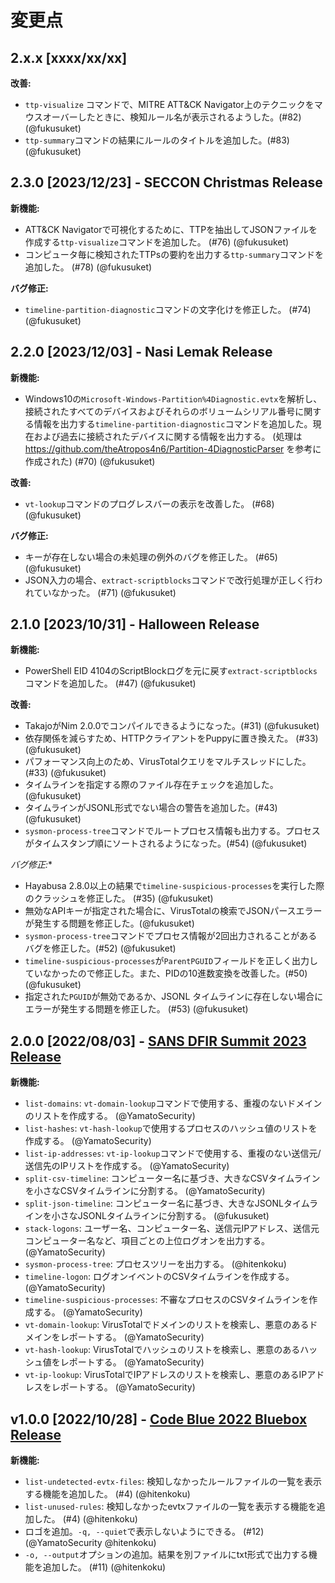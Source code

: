 # 変更点

## 2.x.x [xxxx/xx/xx]

**改善:**

- `ttp-visualize` コマンドで、MITRE ATT&CK Navigator上のテクニックをマウスオーバーしたときに、検知ルール名が表示されるようした。(#82) (@fukusuket)
- `ttp-summary`コマンドの結果にルールのタイトルを追加した。(#83) (@fukusuket)

## 2.3.0 [2023/12/23] - SECCON Christmas Release

**新機能:**

- ATT&CK Navigatorで可視化するために、TTPを抽出してJSONファイルを作成する`ttp-visualize`コマンドを追加した。 (#76) (@fukusuket)
- コンピュータ毎に検知されたTTPsの要約を出力する`ttp-summary`コマンドを追加した。 (#78) (@fukusuket)


**バグ修正:**

- `timeline-partition-diagnostic`コマンドの文字化けを修正した。 (#74) (@fukusuket)

## 2.2.0 [2023/12/03] - Nasi Lemak Release

**新機能:**

- Windows10の`Microsoft-Windows-Partition%4Diagnostic.evtx`を解析し、接続されたすべてのデバイスおよびそれらのボリュームシリアル番号に関する情報を出力する`timeline-partition-diagnostic`コマンドを追加した。現在および過去に接続されたデバイスに関する情報を出力する。 (処理は https://github.com/theAtropos4n6/Partition-4DiagnosticParser を参考に作成された) (#70) (@fukusuket)

**改善:**

- `vt-lookup`コマンドのプログレスバーの表示を改善した。 (#68) (@fukusuket)

**バグ修正:**

- キーが存在しない場合の未処理の例外のバグを修正した。 (#65) (@fukusuket)
- JSON入力の場合、`extract-scriptblocks`コマンドで改行処理が正しく行われていなかった。 (#71) (@fukusuket)

## 2.1.0 [2023/10/31] - Halloween Release

**新機能:**

- PowerShell EID 4104のScriptBlockログを元に戻す`extract-scriptblocks`コマンドを追加した。 (#47) (@fukusuket)

**改善:**

- TakajoがNim 2.0.0でコンパイルできるようになった。(#31) (@fukusuket)
- 依存関係を減らすため、HTTPクライアントをPuppyに置き換えた。 (#33) (@fukusuket)
- パフォーマンス向上のため、VirusTotalクエリをマルチスレッドにした。 (#33) (@fukusuket)
- タイムラインを指定する際のファイル存在チェックを追加した。 (@fukusuket)
- タイムラインがJSONL形式でない場合の警告を追加した。(#43) (@fukusuket)
- `sysmon-process-tree`コマンドでルートプロセス情報も出力する。プロセスがタイムスタンプ順にソートされるようになった。(#54) (@fukusuket)

**バグ修正*:**

- Hayabusa 2.8.0以上の結果で`timeline-suspicious-processes`を実行した際のクラッシュを修正した。 (#35) (@fukusuket)
- 無効なAPIキーが指定された場合に、VirusTotalの検索でJSONパースエラーが発生する問題を修正した。(@fukusuket)
- `sysmon-process-tree`コマンドでプロセス情報が2回出力されることがあるバグを修正した。(#52) (@fukusuket)
- `timeline-suspicious-processes`が`ParentPGUID`フィールドを正しく出力していなかったので修正した。また、PIDの10進数変換を改善した。(#50) (@fukusuket)
- 指定された`PGUID`が無効であるか、JSONL タイムラインに存在しない場合にエラーが発生する問題を修正した。 (#53) (@fukusuket)

## 2.0.0 [2022/08/03] - [SANS DFIR Summit 2023 Release](https://www.sans.org/cyber-security-training-events/digital-forensics-summit-2023/)

**新機能:**

- `list-domains`: `vt-domain-lookup`コマンドで使用する、重複のないドメインのリストを作成する。 (@YamatoSecurity)
- `list-hashes`: `vt-hash-lookup`で使用するプロセスのハッシュ値のリストを作成する。 (@YamatoSecurity)
- `list-ip-addresses`: `vt-ip-lookup`コマンドで使用する、重複のない送信元/送信先のIPリストを作成する。 (@YamatoSecurity)
- `split-csv-timeline`: コンピューター名に基づき、大きなCSVタイムラインを小さなCSVタイムラインに分割する。 (@YamatoSecurity)
- `split-json-timeline`: コンピューター名に基づき、大きなJSONLタイムラインを小さなJSONLタイムラインに分割する。 (@fukusuket)
- `stack-logons`: ユーザー名、コンピューター名、送信元IPアドレス、送信元コンピューター名など、項目ごとの上位ログオンを出力する。 (@YamatoSecurity)
- `sysmon-process-tree`: プロセスツリーを出力する。 (@hitenkoku)
- `timeline-logon`: ログオンイベントのCSVタイムラインを作成する。 (@YamatoSecurity)
- `timeline-suspicious-processes`: 不審なプロセスのCSVタイムラインを作成する。 (@YamatoSecurity)
- `vt-domain-lookup`: VirusTotalでドメインのリストを検索し、悪意のあるドメインをレポートする。 (@YamatoSecurity)
- `vt-hash-lookup`: VirusTotalでハッシュのリストを検索し、悪意のあるハッシュ値をレポートする。 (@YamatoSecurity)
- `vt-ip-lookup`: VirusTotalでIPアドレスのリストを検索し、悪意のあるIPアドレスをレポートする。 (@YamatoSecurity)

## v1.0.0 [2022/10/28] - [Code Blue 2022 Bluebox Release](https://codeblue.jp/2022/en/talks/?content=talks_24)

**新機能:**

- `list-undetected-evtx-files`: 検知しなかったルールファイルの一覧を表示する機能を追加した。 (#4) (@hitenkoku)
- `list-unused-rules`: 検知しなかったevtxファイルの一覧を表示する機能を追加した。 (#4) (@hitenkoku)
- ロゴを追加。`-q, --quiet`で表示しないようにできる。 (#12) (@YamatoSecurity @hitenkoku)
- `-o, --output`オプションの追加。結果を別ファイルにtxt形式で出力する機能を追加した。 (#11) (@hitenkoku)